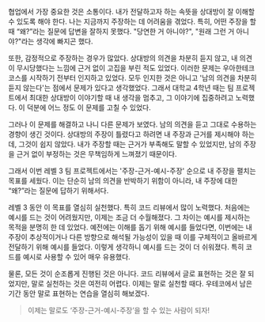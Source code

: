 협업에서 가장 중요한 것은 소통이다. 내가 전달하고자 하는 속뜻을 상대방이 잘 이해할 수 있도록 해야 한다. 나는 지금까지 주장하는 데 어려움을 겪었다. 특히, 어떤 주장을 할 때 “왜?”라는 질문에 답변을 잘하지 못했다. "당연한 거 아니야?", "원래 그런 거 아니야?"라는 생각에 빠지곤 했다.

 또한, 감정적으로 주장하는 경우가 많았다. 상대방의 의견을 차분히 듣지 않고, 내 의견이 무시당했다는 느낌에 근거 없이 고집을 부린 적도 있었다. 이러한 문제는 우아한테크코스를 시작하기 전부터 인지하고 있었다. 모두 인지한 것은 아니고 '남의 의견을 차분히 듣지 않는다'는 점에서 문제가 있다고 생각했었다. 그래서 대학교 4학년 때는 팀 프로젝트에서 최대한 상대방이 이야기할 때 내 생각을 멈추고, 그 이야기에 집중하려고 노력했다. 이 덕분에 어느 정도 이 문제를 고칠 수 있었다.

 그러나 이 문제를 해결하고 나니 다른 문제가 보였다. 남의 의견을 듣고 그대로 수용하는 경향이 생긴 것이다. 상대방의 주장이 틀렸다고 하려면 내 주장과 근거를 제시해야 하는데, 그것이 쉽지 않았다. 내가 주장할 때는 근거가 부족해도 말할 수 있었지만, 남의 주장을 근거 없이 부정하는 것은 무책임하게 느껴졌기 때문이다.

 그래서 이번 레벨 3 팀 프로젝트에서는 '주장-근거-예시-주장' 순으로 내 주장을 펼치는 목표를 세웠다. 이는 단순히 남의 의견을 반박하기 위함이 아니라, 내 주장에 대한 “왜?”라는 질문에 답하기 위해서다.

 레벨 3 동안 이 목표를 열심히 실천했다. 특히 코드 리뷰에서 많이 노력했다. 처음에는 예시를 드는 것이 어려웠지만, 이제는 조금 더 수월해졌다. 그 차이는 예시를 제시하는 목적을 분명히 한 데 있었다. 예전에는 이해를 돕기 위해 예시를 들었다면, 이번에는 내 주장이 추상적이거나 다른 방향으로 해석될 가능성이 있을 때 이를 구체적이고 올바르게 전달하기 위해 예시를 들었다. 이렇게 생각하니 예시를 드는 것이 더 쉬워졌다. 특히 코드를 예시로 사용할 수 있어 매우 유용했다.

 물론, 모든 것이 순조롭게 진행된 것은 아니다. 코드 리뷰에서 글로 표현하는 것은 잘 되었지만, 말로 실천하는 것은 여전히 어렵다. 이제는 말로 실천할 때다. 우테코에서 남은 기간 동안 말로 표현하는 연습을 열심히 해보겠다.

> 이제는 말로도 ‘주장-근거-예시-주장’을 할 수 있는 사람이 되자!
>
